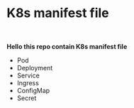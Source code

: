 # K8s manifest file
<br>

**Hello this repo contain K8s manifest file**
<br>
- Pod
- Deployment
- Service
- Ingress
- ConfigMap
- Secret 
